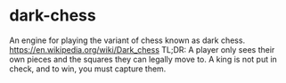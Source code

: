 # dark-chess
An engine for playing the variant of chess known as dark chess. https://en.wikipedia.org/wiki/Dark_chess TL;DR: A player only sees their own pieces and the squares they can legally move to. A king is not put in check, and to win, you must capture them.
